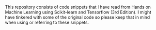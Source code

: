 This repository consists of code snippets that I have read from Hands on Machine Learning using Scikit-learn and Tensorflow (3rd Edition). I might have tinkered with some of the original code so please keep that in mind when using or referring to these snippets.
